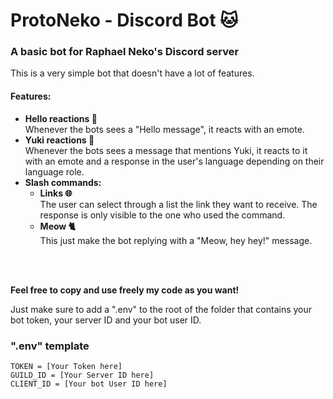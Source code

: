 # ProtoNeko - Discord Bot 🐱
### A basic bot for Raphael Neko's Discord server

This is a very simple bot that doesn't have a lot of features.

#### Features:
- **Hello reactions 👋** <br>Whenever the bots sees a "Hello message", it reacts with an emote.
- **Yuki reactions 🦫** <br>Whenever the bots sees a message that mentions Yuki, it reacts to it with an emote and a response in the user's language depending on their language role.
- **Slash commands:**
  - **Links 🌐** <br>The user can select through a list the link they want to receive. The response is only visible to the one who used the command.
  - **Meow 🐈** <br>This just make the bot replying with a "Meow, hey hey!" message.


<br><br>

**Feel free to copy and use freely my code as you want!**

Just make sure to add a ".env" to the root of the folder that contains your bot token, your server ID and your bot user ID.

### ".env" template
```env
TOKEN = [Your Token here]
GUILD_ID = [Your Server ID here]
CLIENT_ID = [Your bot User ID here]
```
